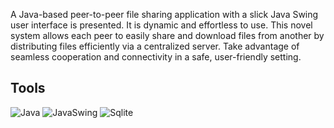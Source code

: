 A Java-based peer-to-peer file sharing application with a slick Java Swing user interface is presented. It is dynamic and effortless to use. This novel system allows each peer to easily share and download files from another by distributing files efficiently via a centralized server. Take advantage of seamless cooperation and connectivity in a safe, user-friendly setting.

## Tools
![Java](https://img.shields.io/badge/Java-ED8B00?style=for-the-badge&logo=openjdk&logoColor=white)
![JavaSwing](https://img.shields.io/badge/Java_Swing-%23323330?style=for-the-badge&logo=openjdk&logoColor=white)
![Sqlite](https://img.shields.io/badge/sqlite-CA8B00?style=for-the-badge&logo=sql&logoColor=white)

